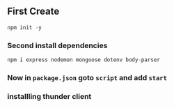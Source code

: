 ## First Create

```js
npm init -y
```

### Second install dependencies

```js
npm i express nodemon mongoose dotenv body-parser
```

### Now in `package.json` goto `script` and add `start`

### installling thunder client
